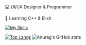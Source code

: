 💻 UI/UX Designer & Programmer

📃 Learning C++ & Elixir

[![My Skills](https://skillicons.dev/icons?i=visualstudio,idea,lua,&perline=10)](https://skillicons.dev)


[![Top Langs](https://github-readme-stats.vercel.app/api/top-langs/?username=Kwizik22)](https://github.com/anuraghazra/github-readme-stats) ![Anurag's GitHub stats](https://github-readme-stats.vercel.app/api?username=Kwizik22&show_icons=true&theme=merko)
